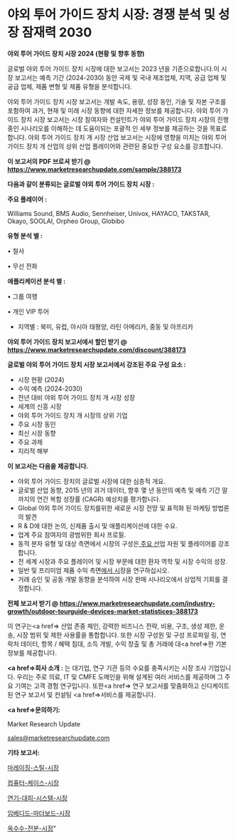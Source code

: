 # 야외 투어 가이드 장치 시장: 경쟁 분석 및 성장 잠재력 2030

<strong>야외 투어 가이드 장치 시장 2024 (현황 및 향후 동향)</strong>

글로벌 야외 투어 가이드 장치 시장에 대한 보고서는 2023 년을 기준으로합니다.이 시장 보고서는 예측 기간 (2024-2030) 동안 국제 및 국내 제조업체, 지역, 공급 업체 및 공급 업체, 제품 변형 및 제품 유형을 분석합니다.

야외 투어 가이드 장치 시장 보고서는 개발 속도, 용량, 성장 동인, 기술 및 자본 구조를 포함하여 과거, 현재 및 미래 시장 동향에 대한 자세한 정보를 제공합니다. 야외 투어 가이드 장치 시장 보고서는 시장 참여자와 컨설턴트가 야외 투어 가이드 장치 시장의 진행중인 시나리오를 이해하는 데 도움이되는 포괄적 인 세부 정보를 제공하는 것을 목표로합니다. 야외 투어 가이드 장치 개 시장 산업 보고서는 시장에 영향을 미치는 야외 투어 가이드 장치 개 산업의 상위 산업 플레이어와 관련된 중요한 구성 요소를 강조합니다.



<strong>이 보고서의 PDF 브로셔 받기 @ <a href=https://www.marketresearchupdate.com/sample/388173>https://www.marketresearchupdate.com/sample/388173</a></strong>



<strong>다음과 같이 분류되는 글로벌 야외 투어 가이드 장치 시장 :</strong>



<strong>주요 플레이어 :</strong>

Williams Sound, BMS Audio, Sennheiser, Univox, HAYACO, TAKSTAR, Okayo, SOOLAI, Orpheo Group, Globibo



<strong>유형 분석 별 :</strong>

• 철사

• 무선 전화



<strong>애플리케이션 분석 별 :</strong>

• 그룹 여행

• 개인 VIP 투어

<ul>
  <li>지역별 : 북미, 유럽, 아시아 태평양, 라틴 아메리카, 중동 및 아프리카</li>
</ul>


<strong>야외 투어 가이드 장치 보고서에서 할인 받기 @ <a href=https://www.marketresearchupdate.com/discount/388173>https://www.marketresearchupdate.com/discount/388173</a></strong>



<strong>글로벌 야외 투어 가이드 장치 시장 보고서에서 강조된 주요 구성 요소 :</strong>
<ul>
  <li>시장 현황 (2024)</li>
  <li>수익 예측 (2024-2030)</li>
  <li>전년 대비 야외 투어 가이드 장치 개 시장 성장</li>
  <li>세계의 신흥 시장</li>
  <li>야외 투어 가이드 장치 개 시장의 상위 기업</li>
  <li>주요 시장 동인</li>
  <li>최신 시장 동향</li>
  <li>주요 과제</li>
  <li>지리적 해부</li>
</ul>


<strong>이 보고서는 다음을 제공합니다.</strong>
<ul>
  <li>야외 투어 가이드 장치의 글로벌 시장에 대한 심층적 개요.</li>
  <li>글로벌 산업 동향, 2015 년의 과거 데이터, 향후 몇 년 동안의 예측 및 예측 기간 말까지의 연간 복합 성장률 (CAGR) 예상치를 평가합니다.</li>
  <li>Global 야외 투어 가이드 장치를위한 새로운 시장 전망 및 표적화 된 마케팅 방법론의 발견</li>
  <li>R &amp; D에 대한 논의, 신제품 출시 및 애플리케이션에 대한 수요.</li>
  <li>업계 주요 참여자의 광범위한 회사 프로필.</li>
  <li>동적 분자 유형 및 대상 측면에서 시장의 구성은<a href=> 주요 산</a>업 자원 및 플레이어를 강조합니다.</li>
  <li>전 세계 시장과 주요 플레이어 및 시장 부문에 대한 환자 역학 및 시장 수익의 성장.</li>
  <li>일반 및 프리미엄 제품 수익 측면<a href=>에서 시</a>장을 연구하십시오.</li>
  <li>거래 승인 및 공동 개발 동향을 분석하여 시장 판매 시나리오에서 상업적 기회를 결정합니다.</li>
</ul>



<strong>전체 보고서 받기 @ <a href=https://www.marketresearchupdate.com/industry-growth/outdoor-tourguide-devices-market-statistices-388173>https://www.marketresearchupdate.com/industry-growth/outdoor-tourguide-devices-market-statistices-388173</a></strong>

이 연구는<a href=> 산업 존중</a> 체인, 강력한 비즈니스 전략, 비용, 구조, 생성 제한, 운송, 시장 범위 및 제한 사용률을 통합합니다. 또한 시장 구성원 및 구성 프로파일 링, 연락처 데이터, 항목 / 혜택 침대, 소득 개발, 수익 창출 및 총 거래에 대<a href=>한 기본 </a>정보를 제공합니다.



<strong><a href=>회사 소</a>개 :</strong>
는 대기업, 연구 기관 등의 수요를 충족시키는 시장 조사 기업입니다. 우리는 주로 의료, IT 및 CMFE 도메인을 위해 설계된 여러 서비스를 제공하며 그 주요 기여는 고객 경험 연구입니다. 또한<a href=> 연구 보</a>고서를 맞춤화하고 신디케이트 된 연구 보고서 및 컨설팅 <a href=>서비스</a>를 제공합니다.



<strong><a href=>문의하기:</a></strong>

Market Research Update

sales@marketresearchupdate.com



<strong>기타 보고서:</strong>

<a href=https://www.linkedin.com/pulse/마레이징-스틸-시장-진입-전략-및-위험-평가2029년-consumer-connection-chronicles-24-/>마레이징-스틸-시장</a>

<a href=https://www.linkedin.com/pulse/컴퓨터-케이스-시장-경쟁-분석-및-성장-잠재력-2029-analytics-avenue-adventures-24-ana-mkxmf/>컴퓨터-케이스-시장</a>

<a href=https://www.linkedin.com/pulse/연기-대피-시스템-시장-현재-및-미래-성장-2029-market-matrix-musings-analysis-re5ef/>연기-대피-시스템-시장</a>

<a href=https://www.linkedin.com/pulse/임베디드-마더보드-시장-경쟁-분석-및-성장-잠재력-2030-survey-spotlight-pro-24-analysis-rey9f/>임베디드-마더보드-시장</a>

<a href=https://www.linkedin.com/pulse/옥수수-전분-시장-경쟁-분석-및-성장-잠재력-2029-trend-tracking-tips-360-analysis-odlgf/>옥수수-전분-시장</a>"
